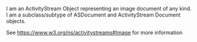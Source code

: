 I am an ActivityStream Object representing an image document of any kind. I am a subclass/subtype of ASDocument and ActivityStream Document objects.

See https://www.w3.org/ns/activitystreams#Image for more information